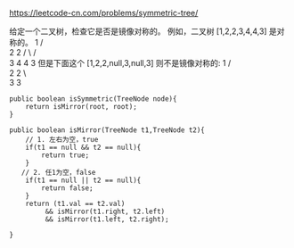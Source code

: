 
https://leetcode-cn.com/problems/symmetric-tree/

给定一个二叉树，检查它是否是镜像对称的。
例如，二叉树 [1,2,2,3,4,4,3] 是对称的。
    1
   / \
  2   2
 / \ / \
3  4 4  3
但是下面这个 [1,2,2,null,3,null,3] 则不是镜像对称的:
    1
   / \
  2   2
   \   \
   3    3

 ```
 public boolean isSymmetric(TreeNode node){
     return isMirror(root, root);
 }

 public boolean isMirror(TreeNode t1,TreeNode t2){
     // 1. 左右为空，true
     if(t1 == null && t2 == null){
         return true;
     }
    // 2. 任1为空，false
     if(t1 == null || t2 == null){
         return false;
     }
     return (t1.val == t2.val)
          && isMirror(t1.right, t2.left)
          && isMirror(t1.left, t2.right);

 }
 ```  
































